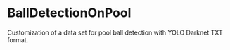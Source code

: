 # BallDetectionOnPool
Customization of a data set for pool ball detection with YOLO Darknet TXT format.

